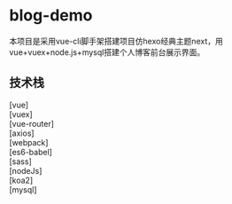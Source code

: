 # blog-demo
本项目是采用vue-cli脚手架搭建项目仿hexo经典主题next，用vue+vuex+node.js+mysql搭建个人博客前台展示界面。
## 技术栈
[vue] <br> 
[vuex]<br> 
[vue-router]<br> 
[axios]<br> 
[webpack]<br> 
[es6-babel]<br> 
[sass]<br> 
[nodeJs]<br> 
[koa2]<br> 
[mysql]<br> 
